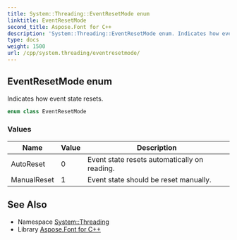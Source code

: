 ```yaml
---
title: System::Threading::EventResetMode enum
linktitle: EventResetMode
second_title: Aspose.Font for C++
description: 'System::Threading::EventResetMode enum. Indicates how event state resets in C++.'
type: docs
weight: 1500
url: /cpp/system.threading/eventresetmode/
---
```

## EventResetMode enum


Indicates how event state resets.

```cpp
enum class EventResetMode
```

### Values

| Name | Value | Description |
| --- | --- | --- |
| AutoReset | 0 | Event state resets automatically on reading. |
| ManualReset | 1 | Event state should be reset manually. |

## See Also

* Namespace [System::Threading](../)
* Library [Aspose.Font for C++](../../)
